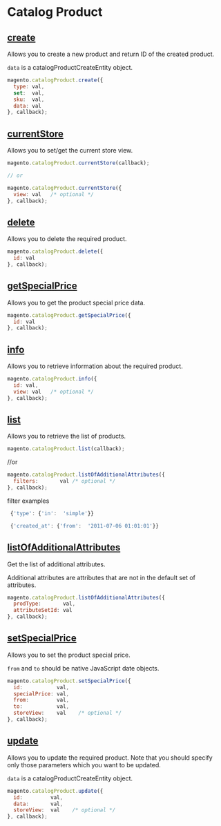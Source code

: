 # Catalog Product

## [create](http://www.magentocommerce.com/api/soap/catalog/catalogProduct/catalog_product.create.html)

Allows you to create a new product and return ID of the created product.

`data` is a catalogProductCreateEntity object.

```js
magento.catalogProduct.create({
  type: val,
  set:  val,
  sku:  val,
  data: val
}, callback);
```

## [currentStore](http://www.magentocommerce.com/api/soap/catalog/catalogProduct/catalog_product.currentStore.html)

Allows you to set/get the current store view.

```js
magento.catalogProduct.currentStore(callback);

// or

magento.catalogProduct.currentStore({
  view: val   /* optional */
}, callback);
```

## [delete](http://www.magentocommerce.com/api/soap/catalog/catalogProduct/catalog_product.delete.html)

Allows you to delete the required product.

```js
magento.catalogProduct.delete({
  id: val
}, callback);
```

## [getSpecialPrice](http://www.magentocommerce.com/api/soap/catalog/catalogProduct/catalog_product.getSpecialPrice.html)

Allows you to get the product special price data.

```js
magento.catalogProduct.getSpecialPrice({
  id: val
}, callback);
```

## [info](http://www.magentocommerce.com/api/soap/catalog/catalogProduct/catalog_product.info.html)

Allows you to retrieve information about the required product.

```js
magento.catalogProduct.info({
  id: val,
  view: val   /* optional */
}, callback);
```

## [list](http://www.magentocommerce.com/api/soap/catalog/catalogProduct/catalog_product.list.html)

Allows you to retrieve the list of products.

```js
magento.catalogProduct.list(callback);
```
//or

```js
magento.catalogProduct.listOfAdditionalAttributes({
  filters:       val /* optional */
}, callback);
```
filter examples

```js
 {'type': {'in':  'simple'}}
```

```js
 {'created_at': {'from':  '2011-07-06 01:01:01'}}
```


## [listOfAdditionalAttributes](http://www.magentocommerce.com/api/soap/catalog/catalogProduct/catalog_product.listOfAdditionalAttributes.html)

Get the list of additional attributes.

Additional attributes are attributes that are not in the default set of attributes.

```js
magento.catalogProduct.listOfAdditionalAttributes({
  prodType:       val,
  attributeSetId: val
}, callback);
```

## [setSpecialPrice](http://www.magentocommerce.com/api/soap/catalog/catalogProduct/catalog_product.setSpecialPrice.html)

Allows you to set the product special price.

`from` and `to` should be native JavaScript date objects.

```js
magento.catalogProduct.setSpecialPrice({
  id:           val,
  specialPrice: val,
  from:         val,
  to:           val,
  storeView:    val    /* optional */
}, callback);
```

## [update](http://www.magentocommerce.com/api/soap/catalog/catalogProduct/catalog_product.update.html)

Allows you to update the required product. Note that you should specify only those parameters which you want to be updated.

`data` is a catalogProductCreateEntity object.

```js
magento.catalogProduct.update({
  id:         val,
  data:       val,
  storeView:  val    /* optional */
}, callback);
```